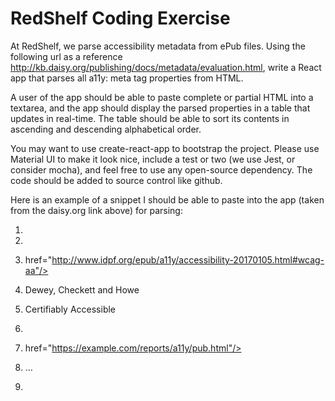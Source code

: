 # RedShelf Coding Exercise

At RedShelf, we parse accessibility metadata from ePub files. Using the following url as a reference http://kb.daisy.org/publishing/docs/metadata/evaluation.html, write a React app that parses all a11y: meta tag properties from HTML. 

A user of the app should be able to paste complete or partial HTML into a textarea, and the app should display the parsed properties in a table that updates in real-time. The table should be able to sort its contents in ascending and descending alphabetical order. 

You may want to use create-react-app to bootstrap the project. Please use Material UI to make it look nice, include a test or two (we use Jest, or consider mocha), and feel free to use any open-source dependency.  The code should be added to source control like github.

Here is an example of a snippet I should be able to paste into the app (taken from the daisy.org link above) for parsing:

 

1.  <metadata>

2.  <link rel="dcterms:conformsTo"

3.  href="http://www.idpf.org/epub/a11y/accessibility-20170105.html#wcag-aa"/>

4.  <meta property="a11y:certifiedBy">Dewey, Checkett and Howe</meta>

5.  <meta property="a11y:certifierCredential">Certifiably Accessible</meta>

6.  <link rel="a11y:certifierReport"

7.  href="https://example.com/reports/a11y/pub.html"/>

8.  …

9.  </metadata>

